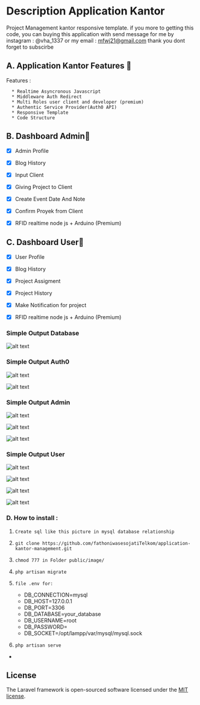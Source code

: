 # Description Application Kantor
Project Management kantor responsive template. if you more to getting this code, you can buying this application with send message for me by instagram : @vha_1337 or my email : mfwj21@gmail.com  thank you dont forget to subscirbe


## A.  Application Kantor Features  🚀 

Features :

      * Realtime Asyncronous Javascript
      * Middleware Auth Redirect
      * Multi Roles user client and developer (premium)
      * Authentic Service Provider(Auth0 API)
      * Responsive Template
      * Code Structure
      

## B. Dashboard Admin🚀 

- [x] Admin Profile
- [x] Blog History
- [x] Input Client
- [x] Giving Project to Client
- [x] Create Event Date And Note
- [x] Confirm Proyek from Client
- [x] RFID realtime node js + Arduino (Premium)



## C. Dashboard User🚀 

- [x] User Profile
- [x] Blog History
- [x] Project Assigment 
- [x] Project History
- [x] Make Notification for project
- [x] RFID realtime node js + Arduino (Premium)


### Simple Output Database

![alt text](https://github.com/fathoniwasesojatiTelkom/application-kantor-management/blob/master/images/database1.png)


### Simple Output Auth0

![alt text](https://github.com/fathoniwasesojatiTelkom/application-kantor-management/blob/master/images/auth1.png)

![alt text](https://github.com/fathoniwasesojatiTelkom/application-kantor-management/blob/master/images/auth2.png)


### Simple Output Admin

![alt text](https://github.com/fathoniwasesojatiTelkom/application-kantor-management/blob/master/images/admin1.png)

![alt text](https://github.com/fathoniwasesojatiTelkom/application-kantor-management/blob/master/images/admin2.png)

![alt text](https://github.com/fathoniwasesojatiTelkom/application-kantor-management/blob/master/images/admin3.png)

### Simple Output User

![alt text](https://github.com/fathoniwasesojatiTelkom/application-kantor-management/blob/master/images/user1.png)

![alt text](https://github.com/fathoniwasesojatiTelkom/application-kantor-management/blob/master/images/user2.png)

![alt text](https://github.com/fathoniwasesojatiTelkom/application-kantor-management/blob/master/images/user3.png)

![alt text](https://github.com/fathoniwasesojatiTelkom/application-kantor-management/blob/master/images/user4.png)

          
### D. How to install :

1. `Create sql like this picture in mysql database relationship`
2. `git clone https://github.com/fathoniwasesojatiTelkom/application-kantor-management.git`
3. `chmod 777 in Folder public/image/`
4. `php artisan migrate`
5. `file .env for:`

      - DB_CONNECTION=mysql
      - DB_HOST=127.0.0.1
      - DB_PORT=3306
      - DB_DATABASE=your_database
      - DB_USERNAME=root
      - DB_PASSWORD=
      - DB_SOCKET=/opt/lampp/var/mysql/mysql.sock

6. `php artisan serve`
- 

## License
The Laravel framework is open-sourced software licensed under the [MIT license](https://opensource.org/licenses/MIT).
